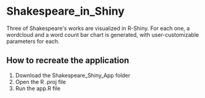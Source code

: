# Shakespeare_in_Shiny
Three of Shakespeare's works are visualized in R-Shiny. For each one, a wordcloud and a word count bar chart is generated, with user-customizable parameters for each.

## How to recreate the application
1. Download the Shakespeare_Shiny_App folder
2. Open the R .proj file
3. Run the app.R file
